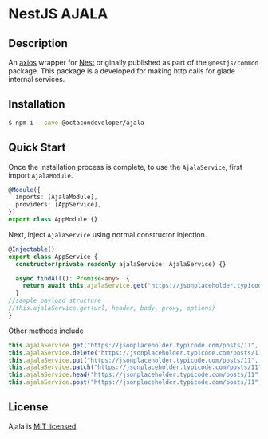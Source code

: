 
# NestJS AJALA

## Description
An <a href="https://www.npmjs.com/package/axios" target="blank">axios</a> wrapper  for [Nest](https://github.com/nestjs/nest) originally published as part of the `@nestjs/common` package. This package is a developed for making http calls for glade internal services.

## Installation

```bash
$ npm i --save @octacondeveloper/ajala
```

## Quick Start

Once the installation process is complete, to use the `AjalaService`, first import `AjalaModule`.
```typescript
@Module({
  imports: [AjalaModule],
  providers: [AppService],
})
export class AppModule {}
```
Next, inject `AjalaService` using normal constructor injection.
```typescript
@Injectable()
export class AppService {
  constructor(private readonly ajalaService: AjalaService) {}

  async findAll(): Promise<any>  {
    return await this.ajalaService.get("https://jsonplaceholder.typicode.com/posts/11", [], body, false, null);
  }
//sample payload structure
//this.ajalaService.get(url, header, body, proxy, options)
}
```

Other methods include
```typescript
this.ajalaService.get("https://jsonplaceholder.typicode.com/posts/11",  [], body,  false,  null);
this.ajalaService.delete("https://jsonplaceholder.typicode.com/posts/11",  [], body,  false,  null);
this.ajalaService.put("https://jsonplaceholder.typicode.com/posts/11",  [], body,  false,  null);
this.ajalaService.patch("https://jsonplaceholder.typicode.com/posts/11",  [], body,  false,  null);
this.ajalaService.head("https://jsonplaceholder.typicode.com/posts/11",  [], body,  false,  null);
this.ajalaService.post("https://jsonplaceholder.typicode.com/posts/11",  [], body,  false,  null, files);
```


## License

Ajala is [MIT licensed](LICENSE).
